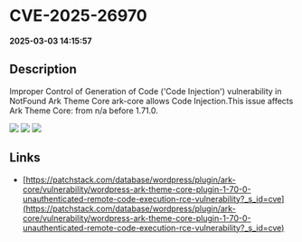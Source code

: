# CVE-2025-26970

**2025-03-03 14:15:57**

## Description
Improper Control of Generation of Code ('Code Injection') vulnerability in NotFound Ark Theme Core ark-core allows Code Injection.This issue affects Ark Theme Core: from n/a before 1.71.0.

![](https://img.shields.io/static/v1?label=Score&message=10.0&color=red)
![](https://img.shields.io/static/v1?label=Severity&message=CRITICAL&color=red)
![](https://img.shields.io/static/v1?label=CWE&message=RCE&color=green)

## Links
- [https://patchstack.com/database/wordpress/plugin/ark-core/vulnerability/wordpress-ark-theme-core-plugin-1-70-0-unauthenticated-remote-code-execution-rce-vulnerability?_s_id=cve](https://patchstack.com/database/wordpress/plugin/ark-core/vulnerability/wordpress-ark-theme-core-plugin-1-70-0-unauthenticated-remote-code-execution-rce-vulnerability?_s_id=cve)
